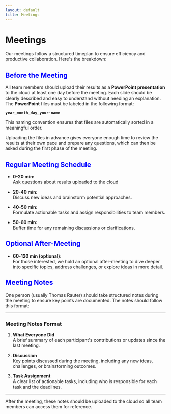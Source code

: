 ```yaml
---
layout: default
title: Meetings
---
```


# Meetings

Our meetings follow a structured timeplan to ensure efficiency and productive 
collaboration. Here's the breakdown:

## <span style="color:blue; font-weight:bold;">Before the Meeting</span>
All team members should upload their results as a **PowerPoint presentation** to 
the cloud at least one day before the meeting. Each slide should be clearly 
described and easy to understand without needing an explanation. The 
**PowerPoint** files must be labeled in the following format:

**`year_month_day_your-name`**

This naming convention ensures that files are automatically sorted in a 
meaningful order.

Uploading the files in advance gives everyone enough time to review the results 
at their own pace and prepare any questions, which can then be asked during the 
first phase of the meeting.


## <span style="color:blue; font-weight:bold;">Regular Meeting Schedule</span>
- **0-20 min:**  
  Ask questions about results uploaded to the cloud

- **20-40 min:**  
  Discuss new ideas and brainstorm potential approaches.

- **40-50 min:**  
  Formulate actionable tasks and assign responsibilities to team members.

- **50-60 min:**  
  Buffer time for any remaining discussions or clarifications.

## <span style="color:blue; font-weight:bold;">Optional After-Meeting</span>
- **60-120 min (optional):**  
  For those interested, we hold an optional after-meeting to dive deeper into 
  specific topics, address challenges, or explore ideas in more detail.

## <span style="color:blue; font-weight:bold;">Meeting Notes</span>
One person (usually Thomas Rauter) should take structured notes during the 
meeting to ensure key points are documented. The notes should follow this format:

---

### **Meeting Notes Format**
1. **What Everyone Did**  
   A brief summary of each participant's contributions or updates since the 
   last meeting.

2. **Discussion**  
   Key points discussed during the meeting, including any new ideas, 
   challenges, or brainstorming outcomes.

3. **Task Assignment**  
   A clear list of actionable tasks, including who is responsible for each task 
   and the deadlines.

---

After the meeting, these notes should be uploaded to the cloud so all team 
members can access them for reference.
